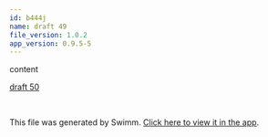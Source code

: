 ```yaml
---
id: b444j
name: draft 49
file_version: 1.0.2
app_version: 0.9.5-5
---
```


content

[draft 50](draft-50.jo0ia.sw.md)






<br/>

This file was generated by Swimm. [Click here to view it in the app](http://localhost:5000/repos/Z2l0aHViJTNBJTNBYXplcm90aGNvcmUtd290bGslM0ElM0FtYW96U3dpbW0=/docs/b444j).
